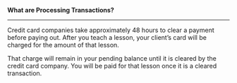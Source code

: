 **What are Processing Transactions?**

**	**

Credit card companies take approximately 48 hours to clear a payment before paying out. After you teach a lesson, your client’s card will be charged for the amount of that lesson. 

That charge will remain in your pending balance until it is cleared by the credit card company.  You will be paid for that lesson once it is a cleared transaction.

